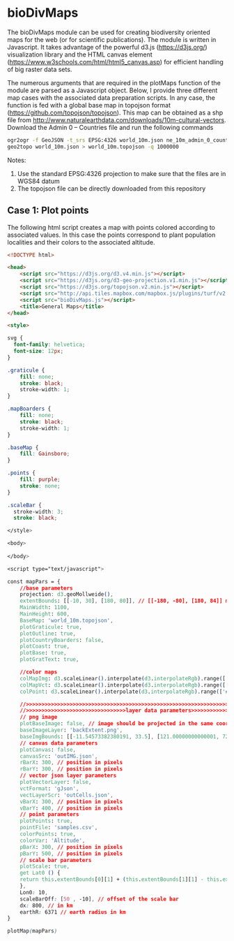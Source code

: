 # bioDivMaps

The bioDivMaps module can be used for creating biodiversity oriented maps for the web (or for scientific publications). The module is written in Javascript. It takes advantage of the 
powerful d3.js (https://d3js.org/) visualization library and the HTML canvas element (https://www.w3schools.com/html/html5_canvas.asp) for efficient handling of big raster data sets.

The numerous arguments that are required in the plotMaps function of the module are parsed as a Javascript object. Below, I provide
three different map cases with the associated data preparation scripts. In any case, the function is fed with a global base map in topojson format (https://github.com/topojson/topojson).
This map can be obtained as a shp file from http://www.naturalearthdata.com/downloads/10m-cultural-vectors. Download the Admin 0 – Countries file and run the following commands

```bash
ogr2ogr -f GeoJSON -t_srs EPSG:4326 world_10m.json ne_10m_admin_0_countries/ne_10m_admin_0_countries.shp -select admin,continent
geo2topo world_10m.json > world_10m.topojson -q 1000000
```

Notes:
1. Use the standard EPSG:4326 projection to make sure that the files are in WGS84 datum
2. The topojson file can be directly downloaded from this repository

## Case 1: Plot points
The following html script creates a map with points colored according to associated values. In this case the points correspond to plant population localities
and their colors to the associated altitude.

```html
<!DOCTYPE html>

<head>
	<script src="https://d3js.org/d3.v4.min.js"></script>
	<script src="https://d3js.org/d3-geo-projection.v1.min.js"></script>
	<script src="https://d3js.org/topojson.v2.min.js"></script>
	<script src="http://api.tiles.mapbox.com/mapbox.js/plugins/turf/v2.0.0/turf.min.js"></script>
	<script src="bioDivMaps.js"></script>
	<title>General Maps</title>
</head>

<style>

svg {
  font-family: helvetica;
  font-size: 12px;
}

.graticule {
	fill: none;
	stroke: black;
	stroke-width: 1;
}

.mapBoarders {
	fill: none;
	stroke: black;
	stroke-width: 1;
}

.baseMap {
	fill: Gainsboro;
}

.points {
	fill: purple;
	stroke: none;
}

.scaleBar {
  stroke-width: 3;
  stroke: black;

</style>

<body>
	
</body>

<script type="text/javascript">

const mapPars = {
	//base parameters
	projection: d3.geoMollweide(),
	extentBounds: [[-10, 30], [180, 80]], // [[-180, -80], [180, 84]] map extent
	MainWidth: 1100,
	MainHeight: 600,
	BaseMap: 'world_10m.topojson',
	plotGraticule: true,
	plotOutline: true,
	plotCountryBoarders: false,
	plotCoast: true,
	plotBase: true,
	plotGratText: true,

	//color maps
	colMapImg: d3.scaleLinear().interpolate(d3.interpolateRgb).range(['blue', 'red']),
	colMapVct: d3.scaleLinear().interpolate(d3.interpolateRgb).range(['blue', 'red']),
	colPoint: d3.scaleLinear().interpolate(d3.interpolateRgb).range(['#009900', '#dfbf9f']),

	//>>>>>>>>>>>>>>>>>>>>>>>>>>>>>>>>>>>>>>>>>>>>>>>>>>>>>>>>>>>>>>>>>>>>>>>>>>>>>>>>>>>>>>>>>>>>>>>>>
	//>>>>>>>>>>>>>>>>>>>>>>>>>>>>>>>>layer data parameters>>>>>>>>>>>>>>>>>>>>>>>>>>>>>>>>>>>>>>>>>>>>
	// png image
	plotBaseImage: false, // image should be projected in the same coordinate system as below
	baseImageLayer: 'backExtent.png',
	baseImgBounds: [[-11.54573382380191, 33.5], [121.00000000000001, 72.0]],
	// canvas data parameters
	plotCanvas: false,
	canvasSrc: 'outIMG.json',
	rBarX: 300, // position in pixels
	rBarY: 300, // position in pixels
	// vector json layer parameters
	plotVectorLayer: false,
	vctFormat: 'gJson',
	vectLayerScr: 'outCells.json',
	vBarX: 300, // position in pixels
	vBarY: 400, // position in pixels
	// point parameters
	plotPoints: true,
	pointFile: 'samples.csv',
	colorPoints: true,
	colorVar: 'Altitude',
	pBarX: 300, // position in pixels
	pBarY: 500, // position in pixels
	// scale bar parameters
	plotScale: true,
	get Lat0 () {
    return this.extentBounds[0][1] + (this.extentBounds[1][1] - this.extentBounds[0][1])/2;
 	},
	Lon0: 10,
	scaleBarOff: [50 , -10], // offset of the scale bar
	dx: 800, // in km
	earthR: 6371 // earth radius in km
}

plotMap(mapPars)
```